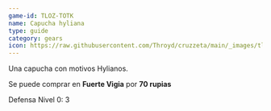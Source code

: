 ```yaml
---
game-id: TLOZ-TOTK
name: Capucha hyliana
type: guide
category: gears
icon: https://raw.githubusercontent.com/Throyd/cruzzeta/main/_images/tloz-totk/Hylian_Hood_Icon.png
---
```

Una capucha con motivos Hylianos.

Se puede comprar en <strong>Fuerte Vigia</strong> por <strong>70 rupias</strong>

Defensa Nivel 0:  3